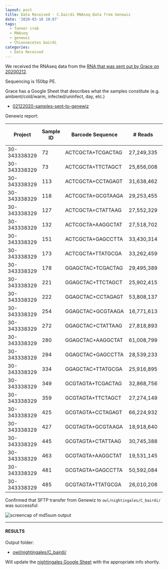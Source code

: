 ```yaml
---
layout: post
title: Data Received - C.bairdi RNAseq Data from Genewiz
date: '2020-03-18 10:07'
tags:
  - Tanner crab
  - RNAseq
  - genewiz
  - Chionoecetes bairdi
categories:
  - Data Received
---
```

We received the RNAseq data from the [RNA that was sent out by Grace on 20200212](https://grace-ac.github.io/sent-crab-rna-genewiz/).

Sequencing is 150bp PE.

Grace has a Google Sheet that describes what the samples constitute (e.g. ambient/cold/warm, infected/uninfect, day, etc.)

- [02122020-samples-sent-to-genewiz
](https://docs.google.com/spreadsheets/d/1hXMY1rg5qYNTsqvO7PXbRgM7LF06ntEp27N2Efc9gSo/edit?usp=sharing)

Genewiz report:

| Project      | Sample ID | Barcode Sequence  | # Reads    | Yield (Mbases) | Mean Quality Score | % Bases >= 30 |
|--------------|-----------|-------------------|------------|----------------|--------------------|---------------|
| 30-343338329 | 72        | ACTCGCTA+TCGACTAG | 27,249,335 | 8,175          | 34.16              | 85.82         |
| 30-343338329 | 73        | ACTCGCTA+TTCTAGCT | 25,856,008 | 7,757          | 33.87              | 84.36         |
| 30-343338329 | 113       | ACTCGCTA+CCTAGAGT | 31,638,462 | 9,492          | 32.38              | 77.77         |
| 30-343338329 | 118       | ACTCGCTA+GCGTAAGA | 29,253,455 | 8,776          | 33.50              | 82.62         |
| 30-343338329 | 127       | ACTCGCTA+CTATTAAG | 27,552,329 | 8,266          | 33.14              | 81.13         |
| 30-343338329 | 132       | ACTCGCTA+AAGGCTAT | 27,518,702 | 8,256          | 34.86              | 88.87         |
| 30-343338329 | 151       | ACTCGCTA+GAGCCTTA | 33,430,314 | 10,029         | 35.01              | 89.35         |
| 30-343338329 | 173       | ACTCGCTA+TTATGCGA | 33,262,459 | 9,979          | 34.45              | 87.06         |
| 30-343338329 | 178       | GGAGCTAC+TCGACTAG | 29,495,389 | 8,849          | 35.01              | 89.62         |
| 30-343338329 | 221       | GGAGCTAC+TTCTAGCT | 25,902,415 | 7,771          | 34.76              | 88.40         |
| 30-343338329 | 222       | GGAGCTAC+CCTAGAGT | 53,808,137 | 16,142         | 30.90              | 71.11         |
| 30-343338329 | 254       | GGAGCTAC+GCGTAAGA | 16,771,613 | 5,031          | 35.14              | 90.03         |
| 30-343338329 | 272       | GGAGCTAC+CTATTAAG | 27,818,893 | 8,346          | 33.30              | 81.70         |
| 30-343338329 | 280       | GGAGCTAC+AAGGCTAT | 61,008,799 | 18,303         | 30.85              | 70.86         |
| 30-343338329 | 294       | GGAGCTAC+GAGCCTTA | 28,539,233 | 8,562          | 35.12              | 90.04         |
| 30-343338329 | 334       | GGAGCTAC+TTATGCGA | 25,916,895 | 7,775          | 34.98              | 89.39         |
| 30-343338329 | 349       | GCGTAGTA+TCGACTAG | 32,868,756 | 9,861          | 33.53              | 82.69         |
| 30-343338329 | 359       | GCGTAGTA+TTCTAGCT | 27,274,149 | 8,182          | 34.96              | 89.20         |
| 30-343338329 | 425       | GCGTAGTA+CCTAGAGT | 66,224,932 | 19,867         | 29.54              | 65.13         |
| 30-343338329 | 427       | GCGTAGTA+GCGTAAGA | 18,918,640 | 5,676          | 33.31              | 80.87         |
| 30-343338329 | 445       | GCGTAGTA+CTATTAAG | 30,745,388 | 9,224          | 33.07              | 80.83         |
| 30-343338329 | 463       | GCGTAGTA+AAGGCTAT | 19,531,145 | 5,859          | 34.27              | 86.08         |
| 30-343338329 | 481       | GCGTAGTA+GAGCCTTA | 50,592,084 | 15,178         | 31.92              | 75.59         |
| 30-343338329 | 485       | GCGTAGTA+TTATGCGA | 26,010,208 | 7,803          | 34.63              | 87.48         |

Confirmed that SFTP transfer from Genewiz to `owl/nightingales/C_bairdi/` was successful:

![screencap of md5sum output](https://github.com/RobertsLab/sams-notebook/blob/master/images/screencaps/20200318_cbai_rnaseq_genewiz_md5_checks.png?raw=true)


---

#### RESULTS

Output folder:

- [owl/nightingales/C_bairdi/](https://owl.fish.washington.edu/nightingales/C_bairdi)

Will update the [nightingales Google Sheet](https://b.link/nightingales) with the appropriate info shortly.
